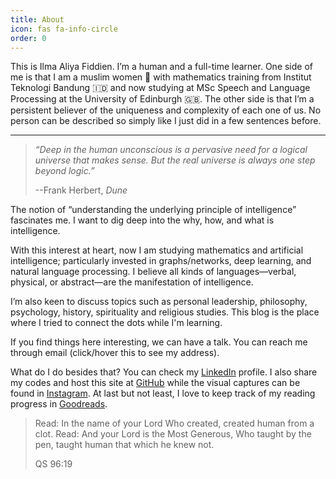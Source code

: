 ```yaml
---
title: About
icon: fas fa-info-circle
order: 0
---
```


This is Ilma Aliya Fiddien. I’m a human and a full-time learner. One side of me is that I am a muslim women 🧕 with mathematics training from Institut Teknologi Bandung 🇮🇩 and now studying at MSc Speech and Language Processing at the University of Edinburgh 🇬🇧. The other side is that I’m a persistent believer of the uniqueness and complexity of each one of us. No person can be described so simply like I just did in a few sentences before.

---

> _“Deep in the human unconscious is a pervasive need for a logical universe that makes sense. But the real universe is always one step beyond logic.”_ 
>
> --Frank Herbert, _Dune_

The notion of “understanding the underlying principle of intelligence” fascinates me. I want to dig deep into the why, how, and what is intelligence.

With this interest at heart, now I am studying mathematics and artificial intelligence; particularly invested in graphs/networks, deep learning, and natural language processing. I believe all kinds of languages—verbal, physical, or abstract—are the manifestation of intelligence.

I’m also keen to discuss topics such as personal leadership, philosophy, psychology, history, spirituality and religious studies. This blog is the place where I tried to connect the dots while I'm learning. 

If you find things here interesting, we can have a talk. You can reach me through <span data-toggle="tooltip" data-placement="top" title="" data-original-title="ilmaaliyaf (at) gmail (dot) com">email (click/hover this to see my address)</span>.

What do I do besides that? You can check my [LinkedIn](https://linkedin.com/in/fiddien) profile. I also share my codes and <span data-toggle="tooltip" data-placement="top" title="" data-original-title="powered by Jekyll">host this site</span> at [GitHub](https://github.com/fiddien) while the visual captures can be found in [Instagram](https://instagram.com/iafiddien). At last but not least, I love to keep track of my reading progress in [Goodreads](https://goodreads.com/fiddien).

> Read: In the name of your Lord Who created, created human from a clot. Read: And your Lord is the Most Generous, Who taught by the pen, taught human that which he knew not.
> 
> QS 96:19

